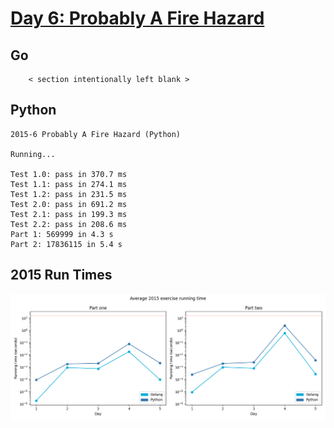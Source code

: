 # [Day 6: Probably A Fire Hazard](https://adventofcode.com/2015/day/6)

<!-- These are helper text to make formatting the yearly readme consistent and easier...

[Day 6: Probably A Fire Hazard][rm6]
[Go][g6]
[Python][p6]

[rm6]: 06-probablyAFireHazard/README.md
[g6]: 06-probablyAFireHazard/go
[p6]: 06-probablyAFireHazard/py

-->

## Go

```text
    < section intentionally left blank >
```

## Python

```text
2015-6 Probably A Fire Hazard (Python)

Running...

Test 1.0: pass in 370.7 ms
Test 1.1: pass in 274.1 ms
Test 1.2: pass in 231.5 ms
Test 2.0: pass in 691.2 ms
Test 2.1: pass in 199.3 ms
Test 2.2: pass in 208.6 ms
Part 1: 569999 in 4.3 s
Part 2: 17836115 in 5.4 s
```

## 2015 Run Times

![2015 exercise run-time graphs](../run-times.png)
